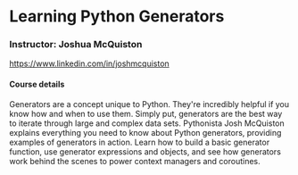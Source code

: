 # Learning Python Generators
### Instructor: Joshua McQuiston
https://www.linkedin.com/in/joshmcquiston

#### Course details
Generators are a concept unique to Python. They're incredibly helpful if you know how and when to use them. Simply put, generators are the best way to iterate through large and complex data sets. Pythonista Josh McQuiston explains everything you need to know about Python generators, providing examples of generators in action. Learn how to build a basic generator function, use generator expressions and objects, and see how generators work behind the scenes to power context managers and coroutines.


